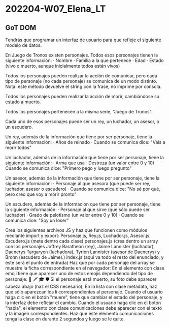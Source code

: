 # 202204-W07_Elena_LT

## GoT DOM
Tendrás que programar un interfaz de usuario para que refleje el siguiente modelo de datos.

En Juego de Tronos existen personajes. Todos esos personajes tienen la siguiente información: · Nombre · Familia a la que pertenece · Edad · Estado (vivo o muerto, aunque inicialmente todos están vivos)

Todos los personajes pueden realizar la acción de comunicar, pero cada tipo de personaje (no cada personaje) se comunica de un modo distinto. Nota: este método devuelve el string con la frase, no imprime por consola.

Todos los personajes pueden realizar la acción de morir, cambiándose su estado a muerto.

Todos los personajes pertenecen a la misma serie, "Juego de Tronos".

Cada uno de esos personajes puede ser un rey, un luchador, un asesor, o un escudero.

Un rey, además de la información que tiene por ser personaje, tiene la siguiente información: · Años de reinado · Cuando se comunica dice: "Vais a morir todos"

Un luchador, además de la información que tiene por ser personaje, tiene la siguiente información: · Arma que usa · Destreza (un valor entre 0 y 10) · Cuando se comunica dice: "Primero pego y luego pregunto"

Un asesor, además de la información que tiene por ser personaje, tiene la siguiente información: · Personaje al que asesora (que puede ser rey, luchador, asesor o escudero) · Cuando se comunica dice: "No sé por qué, pero creo que voy a morir pronto"

Un escudero, además de la información que tiene por ser personaje, tiene la siguiente información: · Personaje al que sirve (que sólo puede ser luchador) · Grado de pelotismo (un valor entre 0 y 10) · Cuando se comunica dice: "Soy un loser"

Crea los siguientes archivos JS y haz que funcionen como módulos mediante import y export:
Personaje.js, Rey.js, Luchador.js, Asesor.js, Escudero.js (mete dentro cada clase)
personajes.js (crea dentro un array con los personajes
Joffrey Baratheon (rey),
Jaime Lannister (luchador),
Daenerys Targaryen (luchadora),
Tyrion Lannister (asesor de Daenerys) y
Bronn (escudero de Jaime).)
index.js (aquí va todo el resto del enunciado, y éste será el punto de entrada)
Haz que por cada personaje del array se muestre la ficha correspondiente en el navegador:
En el elemento con clase emoji tiene que aparecer uno de estos emojis dependiendo del tipo de personaje: 👑 🗡 🎓 🛡
Si el personaje está muerto, su foto debe aparecer cabeza abajo (haz el CSS necesario);
En la lista con clase metadata, haz que sólo aparezcan los li correspondientes al personaje.
Cuando el usuario haga clic en el botón "muere", tiene que cambiar el estado del personaje, y la interfaz debe reflejar el cambio.
Cuando el usuario haga clic en el botón "habla", el elemento con clase comunicaciones debe aparecer con el texto y la imagen correspondientes. Haz que este elemento comunicaciones tenga la clase on durante 2 segundos y luego se le quite.
